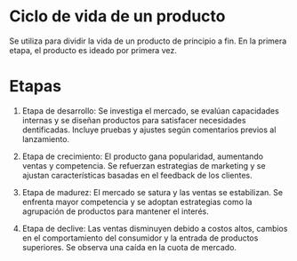# Ciclo de vida de un producto
Se utiliza para dividir la vida de un producto de principio a fin. En la primera etapa, el producto es ideado por primera vez.

# Etapas
1. Etapa de desarrollo: Se investiga el mercado, se evalúan capacidades internas y se diseñan productos para satisfacer necesidades  dentificadas. Incluye pruebas y ajustes según comentarios previos al lanzamiento.

2. Etapa de crecimiento: El producto gana popularidad, aumentando ventas y competencia. Se refuerzan estrategias de marketing y se ajustan características basadas en el feedback de los clientes.

3. Etapa de madurez: El mercado se satura y las ventas se estabilizan. Se enfrenta mayor competencia y se adoptan estrategias como la agrupación de productos para mantener el interés.

4. Etapa de declive: Las ventas disminuyen debido a costos altos, cambios en el comportamiento del consumidor y la entrada de productos superiores. Se observa una caída en la cuota de mercado.

